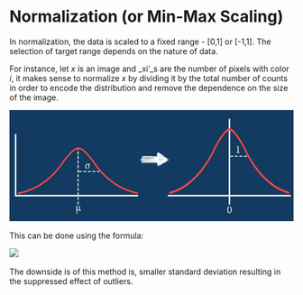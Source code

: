 # Normalization \(or Min-Max Scaling\)

In normalization, the data is scaled to a fixed range - \[0,1\] or \[-1,1\]. The selection of target range depends on the nature of data.  


For instance, let _x_ is an image and _xi’_s are the number of pixels with color _i_, it makes sense to normalize _x_ by dividing it by the total number of counts in order to encode the distribution and remove the dependence on the size of the image.

![Fig2.2: Normalization](../.gitbook/assets/image%20%2813%29.png)

‌This can be done using the formula:

![](https://wikimedia.org/api/rest_v1/media/math/render/svg/358923abc154221bb5022fc329061f6fc4dcc69f)

The downside is of this method is, smaller standard deviation resulting in the suppressed effect of outliers.  


